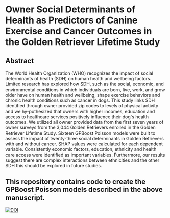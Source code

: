 # Owner Social Determinants of Health as Predictors of Canine Exercise and Cancer Outcomes in the Golden Retriever Lifetime Study

## Abstract
The World Health Organization (WHO) recognizes the impact of social determinants of health (SDH) on human health and wellbeing factors. Limited research has explored how SDH, such as the social, economic, and environmental conditions in which individuals are born, live, work, and grow older have on human health and wellbeing, shape exercise behaviors and chronic health conditions such as cancer in dogs. This study links SDH identified through owner provided zip codes to levels of physical activity and we hy-pothesized that owners with higher incomes, education and access to healthcare services positively influence their dog's health outcomes. We utilized all owner provided data from the first seven years of owner surveys from the 3,044 Golden Retrievers enrolled in the Golden Retriever Lifetime Study. Sixteen GPBoost Poisson models were built to assess the impact of twenty-three social determinants in Golden Retrievers with and without cancer. SHAP values were calculated for each dependent variable. Consistently economic factors, education, ethnicity and health care access were identified as important variables. Furthermore, our results suggest there are complex interactions between ethnicities and the other SDH this should be explored in future studies.

## This repository contains code to create the GPBoost Poisson models described in the above manuscript.

[![DOI](https://zenodo.org/badge/1043933024.svg)](https://doi.org/10.5281/zenodo.17370813)
